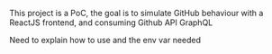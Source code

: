 This project is a PoC, the goal is to simulate GitHub behaviour with a ReactJS frontend, and consuming Github API GraphQL

Need to explain how to use and the env var needed